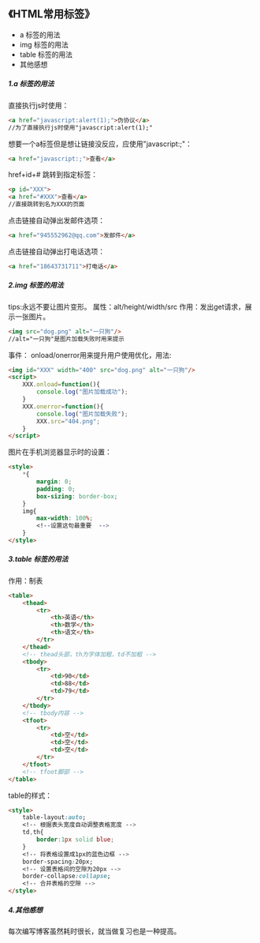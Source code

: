 ## 《HTML常用标签》
* a 标签的用法
* img 标签的用法
* table 标签的用法
* 其他感想

##### 1.a 标签的用法

直接执行js时使用：
```html
<a href="javascript:alert(1);">伪协议</a>
//为了直接执行js时使用"javascript:alert(1);"
```


想要一个a标签但是想让链接没反应，应使用"javascript:;"：
```html
<a href="javascript:;">查看</a>
```

href+id+# 跳转到指定标签：
```html
<p id="XXX">
<a href="#XXX">查看</a>
//直接跳转到名为XXX的页面
```


点击链接自动弹出发邮件选项：
```html
<a href="945552962@qq.com">发邮件</a>
```

点击链接自动弹出打电话选项：
```html
<a href="18643731711">打电话</a>
```
##### 2.img 标签的用法
tips:永远不要让图片变形。
属性：alt/height/width/src
作用：发出get请求，展示一张图片。
```html
<img src="dog.png" alt="一只狗"/>
//alt="一只狗"是图片加载失败时用来提示
```
事件： onload/onerror用来提升用户使用优化，用法:
```html
<img id="XXX" width="400" src="dog.png" alt="一只狗"/>
<script>
    XXX.onload=function(){
        console.log("图片加载成功");
    }
    XXX.onerror=function(){
        console.log("图片加载失败");
        XXX.src="404.png";
    }
</script>

```
图片在手机浏览器显示时的设置：
```html
<style>
    *{
        margin: 0;
        padding: 0;
        box-sizing: border-box;
    }
    img{
        max-width: 100%;
        <!--设置这句最重要  -->
    }
</style>

```
##### 3.table 标签的用法
作用：制表
```html
<table>
    <thead>
        <tr>
            <th>英语</th>
            <th>数学</th>
            <th>语文</th>
        </tr>
    </thead>
    <!-- thead头部，th为字体加粗，td不加粗 -->
    <tbody>
        <tr>
            <td>90</td>
            <td>88</td>
            <td>79</td>
        </tr>
    </tbody>
    <!-- tbody内容 -->
    <tfoot>
        <tr>
            <td>空</td>
            <td>空</td>
            <td>空</td>
        </tr>
    </tfoot>
    <!-- tfoot脚部 -->
</table>
```
table的样式：
``` html
<style>
    table-layout:auto; 
    <!-- 根据表头宽度自动调整表格宽度 -->
    td,th{
        border:1px solid blue;
    }
    <!-- 将表格设置成1px的蓝色边框 -->
    border-spacing:20px;
    <!-- 设置表格间的空隙为20px -->
    border-collapse:collapse;
    <!-- 合并表格的空隙 -->
</style>
```

##### 4.其他感想
每次编写博客虽然耗时很长，就当做复习也是一种提高。